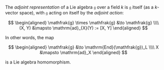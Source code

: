 The *adjoint representation* of a Lie algebra $\mathfrak{g}$ over a field $k$ is $\mathfrak{g}$ itself (as a $k$-vector space), with $\mathfrak{g}$ acting on itself by the *adjoint action*:

$$
\begin{aligned}
\mathfrak{g} \times \mathfrak{g} &\to \mathfrak{g} \\\\
(X, Y) &\mapsto \mathrm{ad}_{X}(Y) := [X, Y]
\end{aligned}
$$

In other words, the map

$$
\begin{aligned}
\mathfrak{g} &\to \mathrm{End}(\mathfrak{g})_L \\\\
X &\mapsto \mathrm{ad}_X
\end{aligned}
$$

is a Lie algebra homomorphism.
